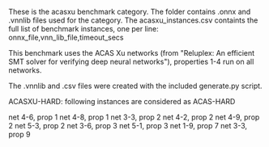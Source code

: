 These is the acasxu benchmark category. The folder contains .onnx and .vnnlib files used for the category. The acasxu_instances.csv containts the full list of benchmark instances, one per line: onnx_file,vnn_lib_file,timeout_secs
 
This benchmark uses the ACAS Xu networks (from "Reluplex: An efficient SMT solver for verifying deep neural networks"), properties 1-4 run on all networks.

The .vnnlib and .csv files were created with the included generate.py script.


ACASXU-HARD: following instances are considered as ACAS-HARD

net 4-6, prop 1
net 4-8, prop 1
net 3-3, prop 2
net 4-2, prop 2
net 4-9, prop 2
net 5-3, prop 2
net 3-6, prop 3
net 5-1, prop 3
net 1-9, prop 7
net 3-3, prop 9
